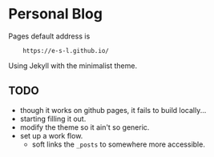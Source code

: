 # Personal Blog

Pages default address is 

        https://e-s-l.github.io/

Using Jekyll with the minimalist theme.

## TODO

- though it works on github pages, it fails to build locally...
- starting filling it out.
- modify the theme so it ain't so generic.
- set up a work flow.
    - soft links the `_posts` to somewhere more accessible.
